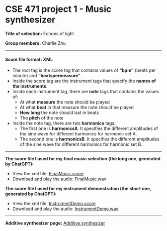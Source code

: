 # CSE 471 project 1 - Music synthesizer

**Title of selection:** Echoes of light

**Group members:** Charlie Zhu

---

#### Score file format: XML
* The root tag is the score tag that contains values of **“bpm”** (beats per minute) and **“beatspermeasure”**.
* Inside the score tag are the instrument tags that specify the **names of the instruments**.
* Inside each instrument tag, there are **note** tags that contains the values of:
  * At what **measure** the note should be played
  * At what **beat** in that measure the note should be played
  * **How long** the note should last in beats
  * The **pitch** of the note
* Inside the note tag, there are two **harmonics** tags: 
  * The first one is **harmonicsA**. It specifies the different amplitudes of the sine wave for different harmonics for harmonic set A.  
  * The second one is **harmonicsB**. It specifies the different amplitudes of the sine wave for different harmonics for harmonic set B.

---
  
**The score file I used for my final music selection (the long one, generated by ChatGPT):** 
*  View the xml file: [FinalMusic.score](https://github.com/meguminsama3/CSE-471-project-1/blob/main/FinalMusic.score)
*  Download and play the audio: [FinalMusic.wav](https://github.com/meguminsama3/CSE-471-project-1/raw/refs/heads/main/FinalMusic.wav)

**The score file I used for my instrument demonstration (the short one, generated by ChatGPT):** 
*  View the xml file: [InstrumentDemo.score](https://github.com/meguminsama3/CSE-471-project-1/blob/main/InstrumentDemo.score)
*  Download and play the audio: [InstrumentDemo.wav](https://github.com/meguminsama3/CSE-471-project-1/raw/refs/heads/main/InstrumentDemo.wav)

---

**Additive synthesizer page:** 
[Additive synthesizer](https://github.com/meguminsama3/CSE-471-project-1/blob/main/additive.md)



